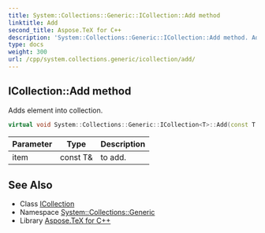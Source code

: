 ```yaml
---
title: System::Collections::Generic::ICollection::Add method
linktitle: Add
second_title: Aspose.TeX for C++
description: 'System::Collections::Generic::ICollection::Add method. Adds element into collection in C++.'
type: docs
weight: 300
url: /cpp/system.collections.generic/icollection/add/
---
```

## ICollection::Add method


Adds element into collection.

```cpp
virtual void System::Collections::Generic::ICollection<T>::Add(const T &item)=0
```


| Parameter | Type | Description |
| --- | --- | --- |
| item | const T\& | to add. |

## See Also

* Class [ICollection](../)
* Namespace [System::Collections::Generic](../../)
* Library [Aspose.TeX for C++](../../../)
